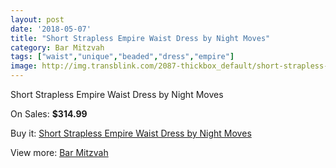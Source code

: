 ```yaml
---
layout: post
date: '2018-05-07'
title: "Short Strapless Empire Waist Dress by Night Moves"
category: Bar Mitzvah
tags: ["waist","unique","beaded","dress","empire"]
image: http://img.transblink.com/2087-thickbox_default/short-strapless-empire-waist-dress-by-night-moves.jpg
---
```

Short Strapless Empire Waist Dress by Night Moves

On Sales: **$314.99**
<a href="https://www.transblink.com/en/bar-mitzvah/683-short-strapless-empire-waist-dress-by-night-moves.html"><amp-img layout="responsive" width="600" height="600" src="//img.transblink.com/2087-thickbox_default/short-strapless-empire-waist-dress-by-night-moves.jpg" alt="Short Strapless Empire Waist Dress by Night Moves 0" /></a>
<a href="https://www.transblink.com/en/bar-mitzvah/683-short-strapless-empire-waist-dress-by-night-moves.html"><amp-img layout="responsive" width="600" height="600" src="//img.transblink.com/2089-thickbox_default/short-strapless-empire-waist-dress-by-night-moves.jpg" alt="Short Strapless Empire Waist Dress by Night Moves 1" /></a>
<a href="https://www.transblink.com/en/bar-mitzvah/683-short-strapless-empire-waist-dress-by-night-moves.html"><amp-img layout="responsive" width="600" height="600" src="//img.transblink.com/2088-thickbox_default/short-strapless-empire-waist-dress-by-night-moves.jpg" alt="Short Strapless Empire Waist Dress by Night Moves 2" /></a>

Buy it: [Short Strapless Empire Waist Dress by Night Moves](https://www.transblink.com/en/bar-mitzvah/683-short-strapless-empire-waist-dress-by-night-moves.html "Short Strapless Empire Waist Dress by Night Moves")

View more: [Bar Mitzvah](https://www.transblink.com/en/2-bar-mitzvah "Bar Mitzvah")